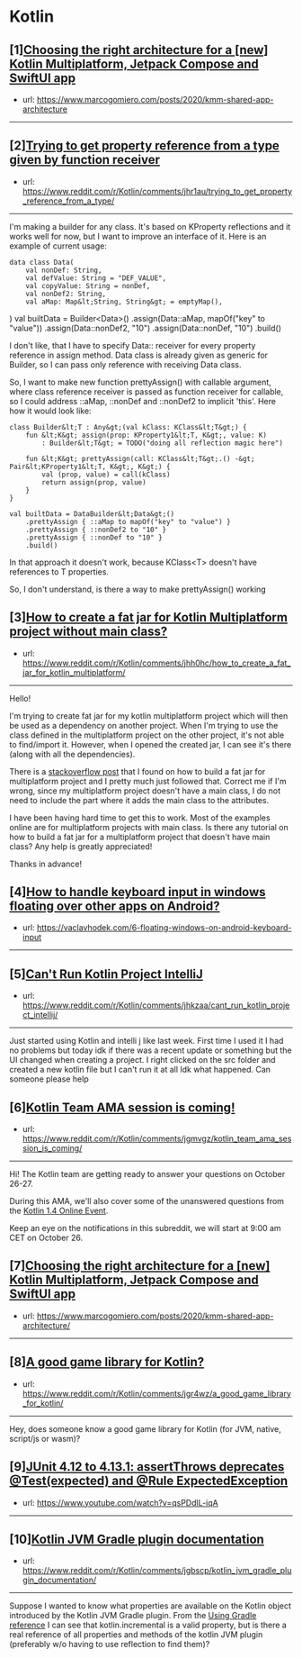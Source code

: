 # Kotlin
## [1][Choosing the right architecture for a [new] Kotlin Multiplatform, Jetpack Compose and SwiftUI app](https://www.reddit.com/r/Kotlin/comments/jh9xk2/choosing_the_right_architecture_for_a_new_kotlin/)
- url: https://www.marcogomiero.com/posts/2020/kmm-shared-app-architecture
---

## [2][Trying to get property reference from a type given by function receiver](https://www.reddit.com/r/Kotlin/comments/jhr1au/trying_to_get_property_reference_from_a_type/)
- url: https://www.reddit.com/r/Kotlin/comments/jhr1au/trying_to_get_property_reference_from_a_type/
---
I'm making a builder for any class. It's based on KProperty reflections and it works well for now, but I want to improve an interface of it. Here is an example of current usage:  


    data class Data(
        val nonDef: String,
        val defValue: String = "DEF_VALUE",
        val copyValue: String = nonDef,
        val nonDef2: String,
        val aMap: Map&lt;String, String&gt; = emptyMap(),
)
    val builtData = Builder&lt;Data&gt;()
        .assign(Data::aMap, mapOf("key" to "value"))
        .assign(Data::nonDef2, "10")
        .assign(Data::nonDef, "10")
        .build()

I don't like, that I have to specify Data:: receiver for every property reference in assign method. Data class is already given as generic for Builder, so I can pass only reference with receiving Data class.

So, I want to make new function prettyAssign() with callable argument, where class reference receiver  is passed as function receiver for callable, so I could address ::aMap, ::nonDef and ::nonDef2 to implicit 'this'. Here how it would look like:

    class Builder&lt;T : Any&gt;(val kClass: KClass&lt;T&gt;) {
        fun &lt;K&gt; assign(prop: KProperty1&lt;T, K&gt;, value: K)
            : Builder&lt;T&gt; = TODO("doing all reflection magic here")
            
        fun &lt;K&gt; prettyAssign(call: KClass&lt;T&gt;.() -&gt; Pair&lt;KProperty1&lt;T, K&gt;, K&gt;) {
            val (prop, value) = call(kClass)
            return assign(prop, value)
        }
    }
    
    val builtData = DataBuilder&lt;Data&gt;()
        .prettyAssign { ::aMap to mapOf("key" to "value") }
        .prettyAssign { ::nonDef2 to "10" }
        .prettyAssign { ::nonDef to "10" }
        .build()

In that approach it doesn't work, because KClass&lt;T&gt; doesn't have references to T properties.

So, I don't understand, is there a way to make prettyAssign() working
## [3][How to create a fat jar for Kotlin Multiplatform project without main class?](https://www.reddit.com/r/Kotlin/comments/jhh0hc/how_to_create_a_fat_jar_for_kotlin_multiplatform/)
- url: https://www.reddit.com/r/Kotlin/comments/jhh0hc/how_to_create_a_fat_jar_for_kotlin_multiplatform/
---
 Hello! 

I'm trying to create fat jar for my kotlin multiplatform project which will then be used as a dependency on another project. When I'm trying to use the class defined in the multiplatform project on the other project, it's not able to find/import it. However, when I opened the created jar, I can see it's there (along with all the dependencies).

There is a [stackoverflow post](https://stackoverflow.com/a/62770101) that I found on how to build a fat jar for multiplatform project and I pretty much just followed that. Correct me if I'm wrong, since my multiplatform project doesn't have a main class, I do not need to include the part where it adds the main class to the attributes.

I have been having hard time to get this to work. Most of the examples online are for multiplatform projects with main class. Is there any tutorial on how to build a fat jar for a multiplatform project that doesn't have main class? Any help is greatly appreciated!

Thanks in advance! 
## [4][How to handle keyboard input in windows floating over other apps on Android?](https://www.reddit.com/r/Kotlin/comments/jhbocw/how_to_handle_keyboard_input_in_windows_floating/)
- url: https://vaclavhodek.com/6-floating-windows-on-android-keyboard-input
---

## [5][Can't Run Kotlin Project IntelliJ](https://www.reddit.com/r/Kotlin/comments/jhkzaa/cant_run_kotlin_project_intellij/)
- url: https://www.reddit.com/r/Kotlin/comments/jhkzaa/cant_run_kotlin_project_intellij/
---
Just started using Kotlin and intelli j like last week. First time I used it I had no problems but today idk if there was a recent update or something but the UI changed when creating a project. I right clicked on the src folder and created a new kotlin file but I can't run it at all Idk what happened. Can someone please help
## [6][Kotlin Team AMA session is coming!](https://www.reddit.com/r/Kotlin/comments/jgmvgz/kotlin_team_ama_session_is_coming/)
- url: https://www.reddit.com/r/Kotlin/comments/jgmvgz/kotlin_team_ama_session_is_coming/
---
Hi! The Kotlin team are getting ready to answer your questions on October 26-27. 

During this AMA, we'll also cover some of the unanswered questions from the [Kotlin 1.4 Online Event](https://kotlinlang.org/lp/event-14/). 

Keep an eye on the notifications in this subreddit, we will start at 9:00 am CET on October 26.
## [7][Choosing the right architecture for a [new] Kotlin Multiplatform, Jetpack Compose and SwiftUI app](https://www.reddit.com/r/Kotlin/comments/jgllev/choosing_the_right_architecture_for_a_new_kotlin/)
- url: https://www.marcogomiero.com/posts/2020/kmm-shared-app-architecture/
---

## [8][A good game library for Kotlin?](https://www.reddit.com/r/Kotlin/comments/jgr4wz/a_good_game_library_for_kotlin/)
- url: https://www.reddit.com/r/Kotlin/comments/jgr4wz/a_good_game_library_for_kotlin/
---
Hey, does someone know a good game library for Kotlin (for JVM, native, script/js or wasm)?
## [9][JUnit 4.12 to 4.13.1: assertThrows deprecates @Test(expected) and @Rule ExpectedException](https://www.reddit.com/r/Kotlin/comments/jgpx4d/junit_412_to_4131_assertthrows_deprecates/)
- url: https://www.youtube.com/watch?v=qsPDdlL-iqA
---

## [10][Kotlin JVM Gradle plugin documentation](https://www.reddit.com/r/Kotlin/comments/jgbscp/kotlin_jvm_gradle_plugin_documentation/)
- url: https://www.reddit.com/r/Kotlin/comments/jgbscp/kotlin_jvm_gradle_plugin_documentation/
---
Suppose I wanted to know what properties are available on the Kotlin object introduced by the Kotlin JVM Gradle plugin. From the [Using Gradle reference](https://kotlinlang.org/docs/reference/using-gradle.html) I can see that kotlin.incremental is a valid property, but is there a real reference of all properties and methods of the kotlin JVM plugin (preferably w/o having to use reflection to find them)?
